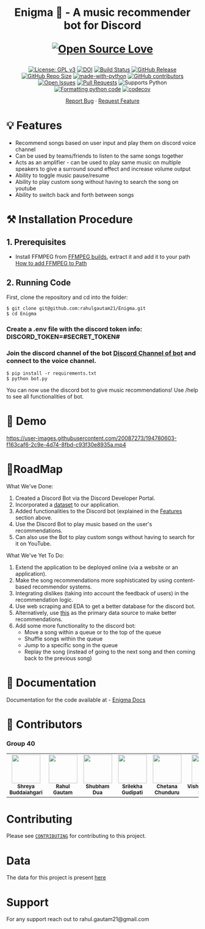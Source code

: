 <h1 align="center">
  Enigma 🤖 - A music recommender bot for Discord
  
 [![Open Source Love](https://badges.frapsoft.com/os/v3/open-source.png?v=103)](https://github.com/ellerbrock/open-source-badges/)
</h1>

<div align="center">

[![License: GPL v3](https://img.shields.io/badge/License-GPLv3-blue.svg)](https://www.gnu.org/licenses/gpl-3.0)
[![DOI](https://zenodo.org/badge/533639670.svg)](https://zenodo.org/badge/latestdoi/533639670)
[![Build Status](https://github.com/rahulgautam21/Enigma/actions/workflows/github-actions-build.yml/badge.svg)](https://github.com/rahulgautam21/Enigma/actions)
[![GitHub Release](https://img.shields.io/github/release/rahulgautam21/Enigma.svg)](https://github.com/rahulgautam21/Enigma/releases)
[![GitHub Repo Size](https://img.shields.io/github/repo-size/rahulgautam21/Enigma.svg)](https://img.shields.io/github/repo-size/rahulgautam21/Enigma.svg)
[![made-with-python](https://img.shields.io/badge/Made%20with-Python-1f425f.svg)](https://www.python.org/)
[![GitHub contributors](https://img.shields.io/github/contributors/rahulgautam21/Enigma)](https://github.com/rahulgautam21/Enigma/graphs/contributors)
[![Open Issues](https://img.shields.io/github/issues/rahulgautam21/Enigma)](https://github.com/rahulgautam21/Enigma/issues)
[![Pull Requests](https://img.shields.io/github/issues-pr/rahulgautam21/Enigma)](https://github.com/rahulgautam21/Enigma/pulls)
![Supports Python](https://img.shields.io/pypi/pyversions/pytest)
[![Formatting python code](https://github.com/rahulgautam21/Enigma/actions/workflows/code-formatter.yml/badge.svg)](https://github.com/rahulgautam21/Enigma/actions/workflows/code-formatter.yml)
[![codecov](https://codecov.io/gh/rahulgautam21/Enigma/branch/main/graph/badge.svg?token=OEPEJ0W8CR)](https://codecov.io/gh/rahulgautam21/Enigma)

</div>

<p align="center">
    <a href="https://github.com/rahulgautam21/Enigma/issues/new/choose">Report Bug</a>
    ·
    <a href="https://github.com/rahulgautam21/Enigma/issues/new/choose">Request Feature</a>
</p>

<h1> 💡 Features </h1>

<div>
<ul>
  <li>Recommend songs based on user input and play them on discord voice channel</li>
  <li>Can be used by teams/friends to listen to the same songs together</li>
  <li>Acts as an amplifier - can be used to play same music on multiple speakers to give a surround sound effect and increase volume output</li>
  <li>Ability to toggle music pause/resume</li>
  <li>Ability to play custom song without having to search the song on youtube</li>
  <li>Ability to switch back and forth between songs</li>
</ul>
</div>
  
  
<h1> ⚒️ Installation Procedure </h1>


## 1. Prerequisites 

  * Install FFMPEG from [FFMPEG builds](https://www.gyan.dev/ffmpeg/builds), extract it and add it to your path [How to add FFMPEG to Path](https://www.thewindowsclub.com/how-to-install-ffmpeg-on-windows-10#:~:text=Add%20FFmpeg%20to%20Windows%20path%20using%20Environment%20variables&text=In%20the%20Environment%20Variables%20window,bin%5C%E2%80%9D%20and%20click%20OK.)

## 2. Running Code

First, clone the repository and cd into the folder:

```
$ git clone git@github.com:rahulgautam21/Enigma.git
$ cd Enigma
```

### Create a .env file with the discord token info: DISCORD_TOKEN=#SECRET_TOKEN#
### Join the discord channel of the bot [Discord Channel of bot](https://discord.com/channels/1017135653315686490/1017135653789646850) and connect to the voice channel.

```
$ pip install -r requirements.txt
$ python bot.py 
```

You can now use the discord bot to give music recommendations! Use /help to see all functionalities of bot.

<h1> 🚀 Demo </h1>


https://user-images.githubusercontent.com/20087273/194780603-f163caf6-2c9e-4d74-8fbd-c93f30e8935a.mp4




<h1>📍RoadMap </h1>

What We've Done:
1. Created a Discord Bot via the Discord Developer Portal.
2. Incorporated a [dataset](https://www.kaggle.com/datasets/leonardopena/top-spotify-songs-from-20102019-by-year) to our application.
3. Added functionalities to the Discord bot (explained in the [Features](https://github.com/rahulgautam21/Enigma/blob/main/README.md) section above.
4. Use the Discord Bot to play music based on the user's recommendations.
5. Can also use the Bot to play custom songs without having to search for it on YouTube.

What We've Yet To Do:
1. Extend the application to be deployed online (via a website or an application).
2. Make the song recommendations more sophisticated by using content-based recommendor systems.
3. Integrating dislikes (taking into account the feedback of users) in the recommendation logic.
4. Use web scraping and EDA to get a better database for the discord bot.
5. Alternatively, use [this](https://www.kaggle.com/datasets/saurabhshahane/music-dataset-1950-to-2019) as the primary data source to make better recommendations.
6. Add some more functionality to the discord bot:
    * Move a song within a queue or to the top of the queue
    * Shuffle songs within the queue
    * Jump to a specific song in the queue
    * Replay the song (instead of going to the next song and then coming back to the previous song)



<h1>📖 Documentation</h1>

Documentation for the code available at - <a href="https://saswat123.github.io/Enigma">Enigma Docs</a>  


<h1> 👥 Contributors <a name="Contributors"></a> </h1>

### Group 40

<table>
  <tr>
    <td align="center"><a href="https://github.com/ShreyaReddy17"><img src="https://avatars.githubusercontent.com/u/39979596?v=4" width="75px;" alt=""/><br /><sub><b>Shreya Buddaiahgari</b></sub></a></td>
    <td align="center"><a href="https://github.com/rahulgautam21"><img src="https://avatars.githubusercontent.com/u/12576405?s=400&v=4" width="75px;" alt=""/><br /><sub><b>Rahul Gautam</b></sub></a><br /></td>
    <td align="center"><a href="https://github.com/Shubhamdua02"><img src="https://avatars.githubusercontent.com/u/67901145?v=4" width="75px;" alt=""/><br /><sub><b>Shubham Dua</b></sub></a><br /></td>
    <td align="center"><a href="https://github.com/srilekha98"><img src="https://avatars.githubusercontent.com/u/20087273?v=4" width="75px;" alt=""/><br /><sub><b>Srilekha Gudipati</b></sub></a><br /></td>
    <td align="center"><a href="https://github.com/chetana-c"><img src="https://avatars.githubusercontent.com/u/57283645?v=4" width="75px;" alt=""/><br /><sub><b>Chetana Chunduru</b></sub></a><br /></td>
    <td align="center"><a href="https://github.com/VishwanathamSarika"><img src="https://avatars.githubusercontent.com/u/39979596?v=4" width="75px;" alt=""/><br /><sub><b>Vishwanatham Sarika</b></sub></a><br /></td>
  </tr>

</table>

<h1> Contributing </h1>

Please see [`CONTRIBUTING`](CONTRIBUTING.md) for contributing to this project.

<h1> Data </h1>

The data for this project is present [here](https://www.kaggle.com/datasets/leonardopena/top-spotify-songs-from-20102019-by-year)

<h1> Support </h1>
For any support reach out to rahul.gautam21@gmail.com
